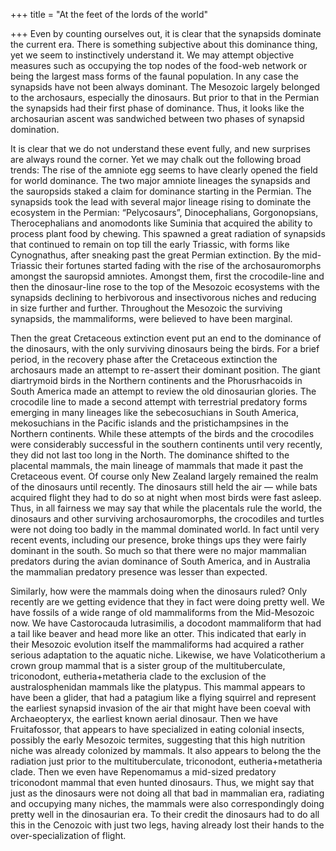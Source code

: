 +++
title = "At the feet of the lords of the world"

+++
Even by counting ourselves out, it is clear that the synapsids dominate
the current era. There is something subjective about this dominance
thing, yet we seem to instinctively understand it. We may attempt
objective measures such as occupying the top nodes of the food-web
network or being the largest mass forms of the faunal population. In any
case the synapsids have not been always dominant. The Mesozoic largely
belonged to the archosaurs, especially the dinosaurs. But prior to that
in the Permian the synapsids had their first phase of dominance. Thus,
it looks like the archosaurian ascent was sandwiched between two phases
of synapsid domination.

It is clear that we do not understand these event fully, and new
surprises are always round the corner. Yet we may chalk out the
following broad trends: The rise of the amniote egg seems to have
clearly opened the field for world dominance. The two major amniote
lineages the synapsids and the sauropsids staked a claim for dominance
starting in the Permian. The synapsids took the lead with several major
lineage rising to dominate the ecosystem in the Permian: “Pelycosaurs”,
Dinocephalians, Gorgonopsians, Therocephalians and anomodonts like
Suminia that acquired the ability to process plant food by chewing. This
spawned a great radiation of synapsids that continued to remain on top
till the early Triassic, with forms like Cynognathus, after sneaking
past the great Permian extinction. By the mid-Triassic their fortunes
started fading with the rise of the archosauromorphs amongst the
sauropsid amniotes. Amongst them, first the crocodile-line and then the
dinosaur-line rose to the top of the Mesozoic ecosystems with the
synapsids declining to herbivorous and insectivorous niches and reducing
in size further and further. Throughout the Mesozoic the surviving
synapsids, the mammaliforms, were believed to have been marginal.

Then the great Cretaceous extinction event put an end to the dominance
of the dinosaurs, with the only surviving dinosaurs being the birds. For
a brief period, in the recovery phase after the Cretaceous extinction
the archosaurs made an attempt to re-assert their dominant position. The
giant diartrymoid birds in the Northern continents and the
Phorusrhacoids in South America made an attempt to review the old
dinosaurian glories. The crocodile line to made a second attempt with
terrestrial predatory forms emerging in many lineages like the
sebecosuchians in South America, mekosuchians in the Pacific islands and
the pristichampsines in the Northern continents. While these attempts of
the birds and the crocodiles were considerably successful in the
southern continents until very recently, they did not last too long in
the North. The dominance shifted to the placental mammals, the main
lineage of mammals that made it past the Cretaceous event. Of course
only New Zealand largely remained the realm of the dinosaurs until
recently. The dinosaurs still held the air — while bats acquired flight
they had to do so at night when most birds were fast asleep. Thus, in
all fairness we may say that while the placentals rule the world, the
dinosaurs and other surviving archosauromorphs, the crocodiles and
turtles were not doing too badly in the mammal dominated world. In fact
until very recent events, including our presence, broke things ups they
were fairly dominant in the south. So much so that there were no major
mammalian predators during the avian dominance of South America, and in
Australia the mammalian predatory presence was lesser than expected.

Similarly, how were the mammals doing when the dinosaurs ruled? Only
recently are we getting evidence that they in fact were doing pretty
well. We have fossils of a wide range of old mammaliforms from the
Mid-Mesozoic now. We have Castorocauda lutrasimilis, a docodont
mammaliform that had a tail like beaver and head more like an otter.
This indicated that early in their Mesozoic evolution itself the
mammaliforms had acquired a rather serious adaptation to the aquatic
niche. Likewise, we have Volaticotherium a crown group mammal that is a
sister group of the multituberculate, triconodont, eutheria+metatheria
clade to the exclusion of the australosphenidan mammals like the
platypus. This mammal appears to have been a glider, that had a patagium
like a flying squirrel and represent the earliest synapsid invasion of
the air that might have been coeval with Archaeopteryx, the earliest
known aerial dinosaur. Then we have Fruitafossor, that appears to have
specialized in eating colonial insects, possibly the early Mesozoic
termites, suggesting that this high nutrition niche was already
colonized by mammals. It also appears to belong the the radiation just
prior to the multituberculate, triconodont, eutheria+metatheria clade.
Then we even have Repenomamus a mid-sized predatory triconodont mammal
that even hunted dinosaurs. Thus, we might say that just as the
dinosaurs were not doing all that bad in mammalian era, radiating and
occupying many niches, the mammals were also correspondingly doing
pretty well in the dinosaurian era. To their credit the dinosaurs had to
do all this in the Cenozoic with just two legs, having already lost
their hands to the over-specialization of flight.
